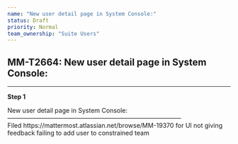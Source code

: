 ```yaml
---
name: "New user detail page in System Console:"
status: Draft
priority: Normal
team_ownership: "Suite Users"
---
```


## MM-T2664: New user detail page in System Console:

---

**Step 1**

New user detail page in System Console:\
————————————————————————————\
Filed https\://mattermost.atlassian.net/browse/MM-19370 for UI not giving feedback failing to add user to constrained team
